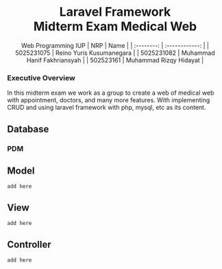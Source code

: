 <div align=center>

# Laravel Framework <br> Midterm Exam Medical Web
Web Programming IUP
|    NRP     |      Name      |
| :--------: | :------------: |
| 5025231075 | Reino Yuris Kusumanegara |
| 5025231082 | Muhammad Hanif Fakhriansyah |
| 502523161 | Muhammad Rizqy Hidayat |
</div> 

### Executive Overview
In this midterm exam we work as a group to create a web of medical web with appointment, doctors, and many more features. With implementing CRUD and using laravel framework with php, mysql, etc as its content.

## Database
### PDM

## Model
```add here```

## View
```add here```

## Controller
```add here```

